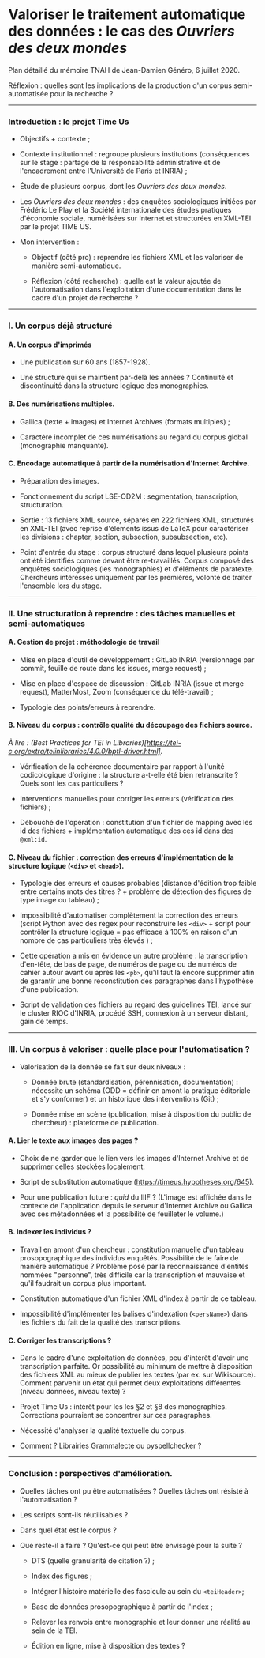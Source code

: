 # Valoriser le traitement automatique des données : le cas des *Ouvriers des deux mondes*

Plan détaillé du mémoire TNAH de Jean-Damien Généro, 6 juillet 2020.

Réflexion : quelles sont les implications de la production d'un corpus semi-automatisée pour la recherche ?

---

### Introduction : le projet Time Us

- Objectifs + contexte ;

- Contexte institutionnel : regroupe plusieurs institutions (conséquences sur le stage : partage de la responsabilité administrative et de l'encadrement entre l'Université de Paris et INRIA) ;

- Étude de plusieurs corpus, dont les *Ouvriers des deux mondes*.

- Les *Ouvriers des deux mondes* : des enquêtes sociologiques initiées par Frédéric Le Play et la Société internationale des études pratiques d'économie sociale, numérisées sur Internet et structurées en XML-TEI par le projet TIME US.

- Mon intervention : 

  - Objectif (côté pro) : reprendre les fichiers XML et les valoriser de manière semi-automatique.
  
  - Réflexion (côté recherche) : quelle est la valeur ajoutée de l'automatisation dans l'exploitation d'une documentation dans le cadre d'un projet de recherche ? 
  
---

### I. Un corpus déjà structuré

#### A. Un corpus d'imprimés

  - Une publication sur 60 ans (1857-1928).
  
  - Une structure qui se maintient par-delà les années ? Continuité et discontinuité dans la structure logique des monographies.

#### B. Des numérisations multiples.

  - Gallica (texte + images) et Internet Archives (formats multiples) ;
  
  - Caractère incomplet de ces numérisations au regard du corpus global (monographie manquante).

#### C. Encodage automatique à partir de la numérisation d'Internet Archive. 

  - Préparation des images.

  - Fonctionnement du script LSE-OD2M : segmentation, transcription, structuration.
  
  - Sortie : 13 fichiers XML source, séparés en 222 fichiers XML, structurés en XML-TEI  (avec reprise d'éléments issus de LaTeX pour caractériser les divisions : chapter, section, subsection, subsubsection, etc).
  
  - Point d'entrée du stage : corpus structuré dans lequel plusieurs points ont été identifiés comme devant être re-travaillés. Corpus composé des enquêtes sociologiques (les monographies) et d'éléments de paratexte. Chercheurs intéressés uniquement par les premières, volonté de traiter l'ensemble lors du stage.

---
  
### II. Une structuration à reprendre : des tâches manuelles et semi-automatiques

#### A. Gestion de projet : méthodologie de travail

  - Mise en place d'outil de développement : GitLab INRIA (versionnage par commit, feuille de route dans les issues, merge request) ;
  
  - Mise en place d'espace de discussion : GitLab INRIA (issue et merge request), MatterMost, Zoom (conséquence du télé-travail) ;
  
  - Typologie des points/erreurs à reprendre.

#### B. Niveau du corpus : contrôle qualité du découpage des fichiers source.

*À lire : (Best Practices for TEI in Libraries)[https://tei-c.org/extra/teiinlibraries/4.0.0/bptl-driver.html].*

  - Vérification de la cohérence documentaire par rapport à l'unité codicologique d'origine : la structure a-t-elle été bien retranscrite ? Quels sont les cas particuliers ? 

  - Interventions manuelles pour corriger les erreurs (vérification des fichiers) ;
  
  - Débouché de l'opération : constitution d'un fichier de mapping avec les id des fichiers + implémentation automatique des ces id dans des `@xml:id`.

#### C. Niveau du fichier : correction des erreurs d'implémentation de la structure logique (`<div>` et `<head>`).

  - Typologie des erreurs et causes probables (distance d'édition trop faible entre certains mots des titres ? + problème de détection des figures de type image ou tableau) ;
  
  - Impossibilité d'automatiser complètement la correction des erreurs (script Python avec des regex pour reconstruire les `<div>` + script pour contrôler la structure logique = pas efficace à 100% en raison d'un nombre de cas particuliers très élevés ) ;
  
  - Cette opération a mis en évidence un autre problème : la transcription d'en-tête, de bas de page, de numéros de page ou de numéros de cahier autour avant ou après les `<pb>`, qu'il faut là encore supprimer afin de garantir une bonne reconstitution des paragraphes dans l'hypothèse d'une publication.
  
  - Script de validation des fichiers au regard des guidelines TEI, lancé sur le cluster RIOC d'INRIA, procédé SSH, connexion à un serveur distant, gain de temps.
  
---

### III. Un corpus à valoriser : quelle place pour l'automatisation ?

- Valorisation de la donnée se fait sur deux niveaux :

  - Donnée brute (standardisation, pérennisation, documentation) : nécessite un schéma (ODD = définir en amont la pratique éditoriale et s'y conformer) et un historique des interventions (Git) ;
  
  - Donnée mise en scène (publication, mise à disposition du public de chercheur) : plateforme de publication.

#### A. Lier le texte aux images des pages ? 

  - Choix de ne garder que le lien vers les images d'Internet Archive et de supprimer celles stockées localement.
  
  - Script de substitution automatique (https://timeus.hypotheses.org/645).
  
  - Pour une publication future : *quid* du IIIF ? (L'image est affichée dans le contexte de l'application depuis le serveur d'Internet Archive ou Gallica avec ses métadonnées et la possibilité de feuilleter le volume.)

#### B. Indexer les individus ?

  - Travail en amont d'un chercheur : constitution manuelle d'un tableau prosopographique des individus enquêtés. Possibilité de le faire de manière automatique ? Problème posé par la reconnaissance d'entités nommées "personne", très difficile car la transcription et mauvaise et qu'il faudrait un corpus plus important.

  - Constitution automatique d'un fichier XML d'index à partir de ce tableau.
  
  - Impossibilité d'implémenter les balises d'indexation (`<persName>`) dans les fichiers du fait de la qualité des transcriptions.
  
#### C. Corriger les transcriptions ?

  - Dans le cadre d'une exploitation de données, peu d'intérêt d'avoir une transcription parfaite. Or possibilité au minimum de mettre à disposition des fichiers XML au mieux de publier les textes (par ex. sur Wikisource). Comment parvenir un état qui permet deux exploitations différentes (niveau données, niveau texte) ?
  
  - Projet Time Us : intérêt pour les les §2 et §8 des monographies. Corrections pourraient se concentrer sur ces paragraphes.
  
  - Nécessité d'analyser la qualité textuelle du corpus.
  
  - Comment ? Librairies Grammalecte ou pyspellchecker ?

---

### Conclusion : perspectives d'amélioration.

  - Quelles tâches ont pu être automatisées ? Quelles tâches ont résisté à l'automatisation ?
  
  - Les scripts sont-ils réutilisables ?
  
  - Dans quel état est le corpus ?
  
  - Que reste-il à faire ? Qu'est-ce qui peut être envisagé pour la suite ?

    - DTS (quelle granularité de citation ?) ;
  
    - Index des figures ;
  
    - Intégrer l'histoire matérielle des fascicule au sein du `<teiHeader>`;
  
    - Base de données prosopographique à partir de l'index ;
  
    - Relever les renvois entre monographie et leur donner une réalité au sein de la TEI.
  
    - Édition en ligne, mise à disposition des textes ?
